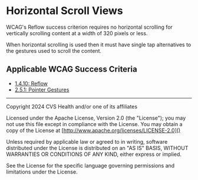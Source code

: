 # Horizontal Scroll Views

WCAG's Reflow success criterion requires no horizontal scrolling for vertically scrolling content at a width of 320 pixels or less.

When horizontal scrolling is used then it must have single tap alternatives to the gestures used to scroll the content.

## Applicable WCAG Success Criteria
- [1.4.10: Reflow](https://www.w3.org/WAI/WCAG22/Understanding/reflow)
- [2.5.1: Pointer Gestures](https://www.w3.org/WAI/WCAG22/Understanding/pointer-gestures)

----

Copyright 2024 CVS Health and/or one of its affiliates

Licensed under the Apache License, Version 2.0 (the "License");
you may not use this file except in compliance with the License.
You may obtain a copy of the License at
[http://www.apache.org/licenses/LICENSE-2.0]()

Unless required by applicable law or agreed to in writing, software
distributed under the License is distributed on an "AS IS" BASIS,
WITHOUT WARRANTIES OR CONDITIONS OF ANY KIND, either express or implied.

See the License for the specific language governing permissions and
limitations under the License.
